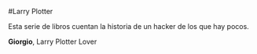 #Larry Plotter

Esta serie de libros cuentan la historia de un hacker de los que hay pocos.

**Giorgio**, Larry Plotter Lover
